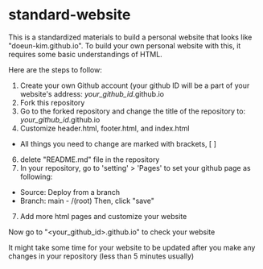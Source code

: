 # standard-website
This is a standardized materials to build a personal website that looks like "doeun-kim.github.io".
To build your own personal website with this, it requires some basic understandings of HTML.

Here are the steps to follow:
1. Create your own Github account (your github ID will be a part of your website's address: *your_github_id*.github.io
2. Fork this repository 
3. Go to the forked repository and change the title of the repository to: *your_github_id*.github.io
4. Customize header.html, footer.html, and index.html 
  - All things you need to change are marked with brackets, [ ] 
6. delete "README.md" file in the repository
7. In your repository, go to 'setting' > 'Pages' to set your github page as following: 
  - Source: Deploy from a branch
  - Branch: main - /(root) 
  Then, click "save"
7. Add more html pages and customize your website

Now go to "<your_github_id>.github.io" to check your website

It might take some time for your website to be updated after you make any changes in your repository (less than 5 minutes usually)
